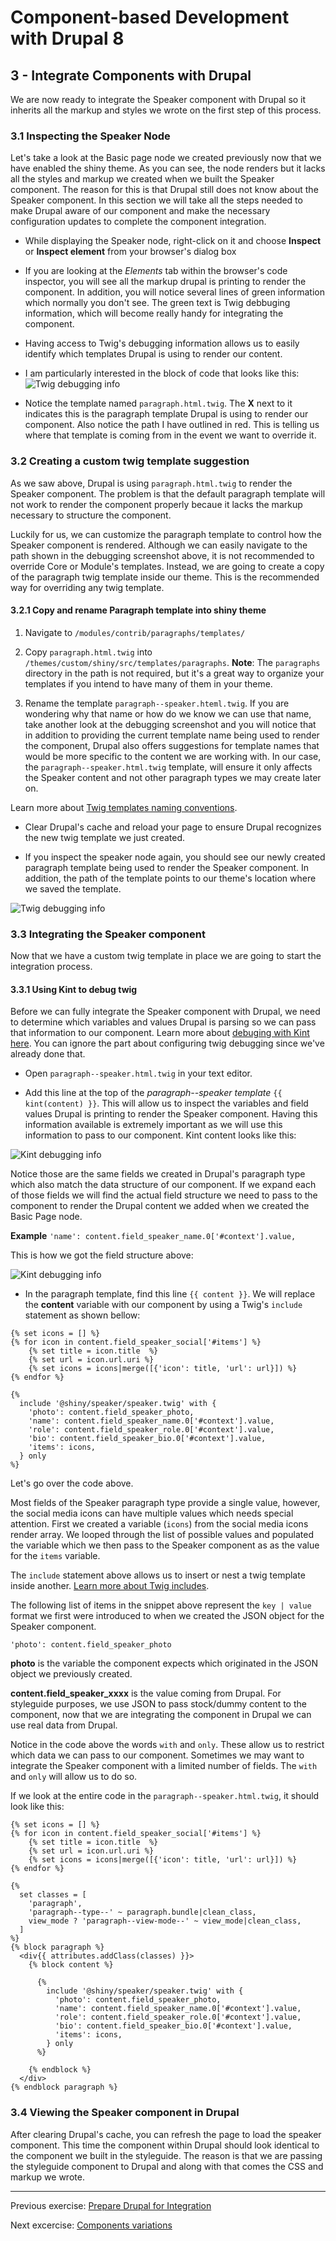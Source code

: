 # Component-based Development with Drupal 8

## 3 - Integrate Components with Drupal

We are now ready to integrate the Speaker component with Drupal so it inherits all the markup and styles we wrote on the first step of this process.

### 3.1 Inspecting the Speaker Node
Let's take a look at the Basic page node we created previously now that we have enabled the shiny theme.
As you can see, the node renders but it lacks all the styles and markup we created when we built the Speaker component.  The reason for this is that Drupal still does not know about the Speaker component.  In this section we will take all the steps needed to make Drupal aware of our component and make the necessary configuration updates to complete the component integration.

* While displaying the Speaker node, right-click on it and choose **Inspect** or **Inspect element** from your browser's dialog box

* If you are looking at the _Elements_ tab within the browser's code inspector, you will see all the markup drupal is printing to render the component.  In addition, you will notice several lines of green information which normally you don't see.  The green text is Twig debbuging information, which will become really handy for integrating the component.

* Having access to Twig's debugging information allows us to easily identify which templates Drupal is using to render our content.

* I am particularly interested in the block of code that looks like this:
![Twig debugging info](assets/debug.png)

* Notice the template named `paragraph.html.twig`.  The **X** next to it indicates this is the paragraph template Drupal is using to render our component.
Also notice the path I have outlined in red.  This is telling us where that template is coming from in the event we want to override it.


### 3.2 Creating a custom twig template suggestion

As we saw above, Drupal is using `paragraph.html.twig` to render the Speaker component.  The problem is that the default paragraph template will not work to render the component properly becaue it lacks the markup necessary to structure the component.

Luckily for us, we can customize the paragraph template to control how the Speaker component is rendered. Although we can easily navigate to the path shown in the debugging screenshot above, it is not recommended to override Core or Module's templates.  Instead, we are going to create a copy of the paragraph twig template inside our theme.  This is the recommended way for overriding any twig template.

#### 3.2.1 Copy and rename Paragraph template into shiny theme

1. Navigate to `/modules/contrib/paragraphs/templates/`

2. Copy `paragraph.html.twig` into `/themes/custom/shiny/src/templates/paragraphs`.  **Note**: The `paragraphs` directory in the path is not required, but it's a great way to organize your templates if you intend to have many of them in your theme.

3. Rename the template `paragraph--speaker.hteml.twig`.  If you are wondering why that name or how do we know we can use that name, take another look at the debugging screenshot and you will notice that in addition to providing the current template name being used to render the component, Drupal also offers suggestions for template names that would be more specific to the content we are working with.  In our case, the `paragraph--speaker.html.twig` template, will ensure it only affects the Speaker content and not other paragraph types we may create later on.

Learn more about [Twig templates naming conventions](https://www.drupal.org/docs/8/theming/twig/twig-template-naming-conventions).

* Clear Drupal's cache and reload your page to ensure Drupal recognizes the new twig template we just created.

* If you inspect the speaker node again, you should see our newly created paragraph template being used to render the Speaker component. In addition, the path of the template points to our theme's location where we saved the template.

![Twig debugging info](assets/debug2.png)


### 3.3 Integrating the Speaker component

Now that we have a custom twig template in place we are going to start the integration process.

#### 3.3.1 Using Kint to debug twig

Before we can fully integrate the Speaker component with Drupal, we need to determine which variables and values Drupal is parsing so we can pass that information to our component.  Learn more about [debuging with Kint here](https://drupalize.me/blog/201405/lets-debug-twig-drupal-8).  You can ignore the part about configuring twig debugging since we've already done that.

* Open `paragraph--speaker.html.twig` in your text editor.

* Add this line at the top of the _paragraph--speaker template_ `{{ kint(content) }}`.  This will allow us to inspect the variables and field values Drupal is printing to render the Speaker component.  Having this information available is extremely important as we will use this information to pass to our component.  Kint content looks like this:

![Kint debugging info](assets/kint.png)

Notice those are the same fields we created in Drupal's paragraph type which also match the data structure of our component.  If we expand each of those fields we will find the actual field structure we need to pass to the component to render the Drupal content we added when we created the Basic Page node.

**Example**
`'name': content.field_speaker_name.0['#context'].value,`

This is how we got the field structure above:

![Kint debugging info](assets/kint2.png)


* In the paragraph template, find this line `{{ content }}`.  We will replace the **content** variable with our component by using a Twig's `include` statement as shown bellow:

```twig
{% set icons = [] %}
{% for icon in content.field_speaker_social['#items'] %}
    {% set title = icon.title  %}
    {% set url = icon.url.uri %}
    {% set icons = icons|merge([{'icon': title, 'url': url}]) %}
{% endfor %}

{%
  include '@shiny/speaker/speaker.twig' with {
    'photo': content.field_speaker_photo,
    'name': content.field_speaker_name.0['#context'].value,
    'role': content.field_speaker_role.0['#context'].value,
    'bio': content.field_speaker_bio.0['#context'].value,
    'items': icons,
  } only
%}
```
Let's go over the code above.

Most fields of the Speaker paragraph type provide a single value, however, the social media icons can have multiple values which needs special attention.  First we created a variable (`icons`) from the social media icons render array.  We looped through the list of possible values and populated the variable which we then pass to the Speaker component as as the value for the `items` variable.

The `include` statement above allows us to insert or nest a twig template inside another.  [Learn more about Twig includes](https://twig.symfony.com/doc/2.x/tags/include.html).

The following list of items in the snippet above represent the `key | value` format we first were introduced to when we created the JSON object for the Speaker component.

`'photo': content.field_speaker_photo`

**photo** is the variable the component expects which originated in the JSON object we previously created.

**content.field_speaker_xxxx** is the value coming from Drupal.  For styleguide purposes, we use JSON to pass stock/dummy content to the component, now that we are integrating the component in Drupal we can use real data from Drupal.

Notice in the code above the words `with` and `only`.  These allow us to restrict which data we can pass to our component.   Sometimes we may want to integrate the Speaker component with a limited number of fields.  The `with` and `only` will allow us to do so.

If we look at the entire code in the `paragraph--speaker.html.twig`, it should look like this:

```twig
{% set icons = [] %}
{% for icon in content.field_speaker_social['#items'] %}
    {% set title = icon.title  %}
    {% set url = icon.url.uri %}
    {% set icons = icons|merge([{'icon': title, 'url': url}]) %}
{% endfor %}

{%
  set classes = [
    'paragraph',
    'paragraph--type--' ~ paragraph.bundle|clean_class,
    view_mode ? 'paragraph--view-mode--' ~ view_mode|clean_class,
  ]
%}
{% block paragraph %}
  <div{{ attributes.addClass(classes) }}>
    {% block content %}

      {%
        include '@shiny/speaker/speaker.twig' with {
          'photo': content.field_speaker_photo,
          'name': content.field_speaker_name.0['#context'].value,
          'role': content.field_speaker_role.0['#context'].value,
          'bio': content.field_speaker_bio.0['#context'].value,
          'items': icons,
        } only
      %}

    {% endblock %}
  </div>
{% endblock paragraph %}
```

### 3.4 Viewing the Speaker component in Drupal

After clearing Drupal's cache, you can refresh the page to load the speaker component.  This time the component within Drupal should look identical to the component we built in the styleguide.  The reason is that we are passing the styleguide component to Drupal and along with that comes the CSS and markup we wrote.


---

Previous exercise:  [Prepare Drupal for Integration](5-prepare-drupal.md)

Next excercise:  [Components variations](7-components-variations.md)
